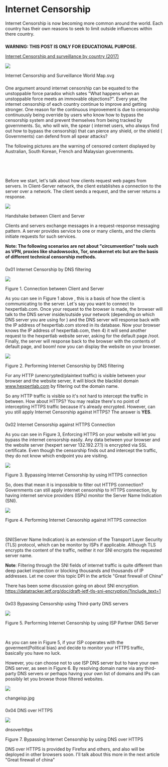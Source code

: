 # Internet Censorship

Internet Censorship is now becoming more common around the world. Each country has their own reasons to seek to limit outside influences within there country.

### 

**WARNING: THIS POST IS ONLY FOR EDUCATIONAL PURPOSE.**[](https://dil15.gitbook.io/hexpertfightclub/~/changes/yiTNlxiCsMD9qGk0OEtN/miscell/internet-censorship/others#warning-this-post-is-only-for-educational-purpose.)

[Internet Censorship and surveillance by country (2017)](https://commons.wikimedia.org/wiki/File:Internet_Censorship_and_Surveillance_World_Map.svg#/media/File:Internet_Censorship_and_Surveillance_World_Map.svg)​

![](https://upload.wikimedia.org/wikipedia/commons/thumb/c/c8/Internet_Censorship_and_Surveillance_World_Map.svg/1200px-Internet_Censorship_and_Surveillance_World_Map.svg.png)

Internet Censorship and Surveillance World Map.svg

### 

[](https://dil15.gitbook.io/hexpertfightclub/~/changes/yiTNlxiCsMD9qGk0OEtN/miscell/internet-censorship/others#undefined)

One argument around internet censorship can be equated to the unstoppable force paradox which sates "What happens when an unstoppable force meets an immovable objections?". Every year, the internet censorship of each country continue to improve and getting stronger. One reason for the continuous improvement is due to censorship continuously being override by users who know how to bypass the censorship system and prevent themselves from being tracked by governments. So, who will win, the spear ( internet users, who always find out how to bypass the censorship) that can pierce any shield, or the shield ( Governments) can defend from all spear attacks?

The following pictures are the warning of censored content displayed by Australian, South Korean, French and Malaysian governments.

​

​

Before we start, let's talk about how clients request web pages from servers. In Client-Server network, the client establishes a connection to the server over a network. The client sends a request, and the server returns a response.

![](https://hexpertlab.files.wordpress.com/2018/08/client_server1.jpg)

Handshake between Client and Server

Clients and servers exchange messages in a request-response messaging pattern. A server provides service to one or many clients, and the clients initiate requests for such services.

**Note: The following scenarios are not about "circumvention" tools such as VPN, proxies like shadowsocks, Tor, sneakernet etc but are the basis of different technical censorship methods.**

### 

0x01 Internet Censorship by DNS filtering[](https://dil15.gitbook.io/hexpertfightclub/~/changes/yiTNlxiCsMD9qGk0OEtN/miscell/internet-censorship/others#0x01-internet-censorship-by-dns-filtering)

![](https://hexpertlab.files.wordpress.com/2018/08/http.jpg)

Figure 1. Connection between Client and Server

As you can see in Figure 1 above , this is a basis of how the client is communicating to the server. Let's say you want to connect to hexpertlab.com. Once your request to the browser is made, the browser will talk to the DNS server inside/outside your network (depending on which DNS server you are using for ) and the DNS server will response back with the IP address of hexpertlab.com stored in its database. Now your browser knows the IP address of hexpertlab.com, then 4) it will send another request to the hexpertlab website server, asking for the default page /root. Finally, the server will response back to the browser with the contents of default page, and boom! now you can display the website on your browser.

![](https://hexpertlab.files.wordpress.com/2018/08/waning1.jpg)

Figure 2. Performing Internet Censorship by DNS filtering

For any HTTP (unencrypted/plaintext traffic) is visible between your browser and the website server, it will block the blacklist domain www.hexpertlab.com by filtering out the domain name.

So any HTTP traffic is visible so it's not hard to intercept the traffic in between. How about HTTPS? You may realize there's no point of intercepting HTTPS traffic because it's already encrypted. However, can you still apply Internet Censorship against HTTPS? The answer is **YES**.

### 

0x02 Internet Censorship against HTTPS Connection[](https://dil15.gitbook.io/hexpertfightclub/~/changes/yiTNlxiCsMD9qGk0OEtN/miscell/internet-censorship/others#0x02-internet-censorship-against-https-connection)

As you can see in Figure 3, Enforcing HTTPS on your website will let you bypass the internet censorship easily. Any data between your browser and the website server (hexpert server 132.192.27.1) is encrypted via SSL certificate. Even though the censorship finds out and intercept the traffic, they do not know which endpoint you are visiting.

![](https://hexpertlab.files.wordpress.com/2018/08/https1.jpg)

Figure 3. Bypassing Internet Censorship by using HTTPS connection

So, does that mean it is impossible to filter out HTTPS connection? Governments can still apply internet censorship to HTTPS connection, by having internet service providers (ISPs) monitor the Server Name Indication (SNI).

![](https://hexpertlab.files.wordpress.com/2018/08/sni.jpg)

Figure 4. Performing Internet Censorship against HTTPS connection

​

SNI(Server Name Indication) is an extension of the Transport Layer Security (TLS) protocol, which can be monitor by ISPs if applicable. Although TLS encrypts the content of the traffic, neither it nor SNI encrypts the requested server name.

**Note**: Filtering through the SNI fields of internet traffic is quite different than deep packet inspection or blocking thousands and thousands of IP addresses. Let me cover this topic DPI in the article "Great firewall of China"

There has been some discussion going on about SNI encryption. https://datatracker.ietf.org/doc/draft-ietf-tls-sni-encryption/?include_text=1

### 

0x03 Bypassing Censorship using Third-party DNS servers[](https://dil15.gitbook.io/hexpertfightclub/~/changes/yiTNlxiCsMD9qGk0OEtN/miscell/internet-censorship/others#0x03-bypassing-censorship-using-third-party-dns-servers)

![](https://hexpertlab.files.wordpress.com/2018/08/blacklist.jpg)

Figure 5. Performing Internet Censorship by using ISP Partner DNS Server

​

As you can see in Figure 5, if your ISP coperates with the goverment(Political bias) and decide to monitor your HTTPS traffic, basically you have no luck.

However, you can choose not to use ISP DNS server but to have your own DNS server, as seen in Figure 6. By resolving domain name via any third-party DNS servers or perhaps having your own list of domains and IPs can possibly let you browse those filtered websites.

![](https://hexpertlab.files.wordpress.com/2018/08/changeisp-e1535541298688.jpg)

changeisp.jpg

### 

0x04 DNS over HTTPS[](https://dil15.gitbook.io/hexpertfightclub/~/changes/yiTNlxiCsMD9qGk0OEtN/miscell/internet-censorship/others#0x04-dns-over-https)

![](https://hexpertlab.files.wordpress.com/2018/08/dnsoverhttps.jpg)

dnsoverhttps

Figure 7. Bypassing Internet Censorship by using DNS over HTTPS

DNS over HTTPS is provided by Firefox and others, and also will be deployed in other browsers soon. I'll talk about this more in the next article "Great firewall of china"

​